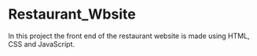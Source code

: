# Restaurant_Wbsite
In this project the front end of the restaurant website is made using HTML, CSS and JavaScript.
